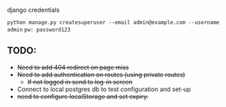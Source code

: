 django credentials

`python manage.py createsuperuser --email admin@example.com --username admin`
`pw: password123`


## TODO:
 - ~~Need to add 404 redirect on page miss~~
 - ~~Need to add authentication on routes (using private routes)~~
    - ~~If not logged in send to log-in screen~~
 - Connect to local postgres db to test configuration and set-up
 - ~~need to configure localStorage and set expiry.~~